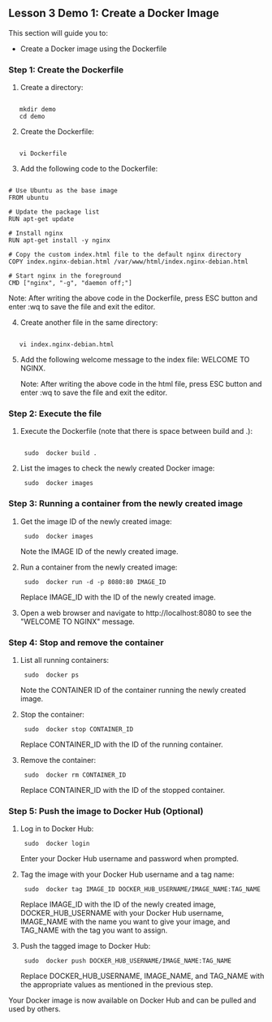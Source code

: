 ## Lesson 3 Demo 1: Create a Docker Image

This section will guide you to:
- Create a Docker image using the Dockerfile

### Step 1: Create the Dockerfile
1. Create a directory:
```
   
   mkdir demo
   cd demo
```

2. Create the Dockerfile:
```

   vi Dockerfile
```


3. Add the following code to the Dockerfile:
```
   
# Use Ubuntu as the base image
FROM ubuntu

# Update the package list
RUN apt-get update

# Install nginx
RUN apt-get install -y nginx

# Copy the custom index.html file to the default nginx directory
COPY index.nginx-debian.html /var/www/html/index.nginx-debian.html

# Start nginx in the foreground
CMD ["nginx", "-g", "daemon off;"]

```
   

   Note: After writing the above code in the Dockerfile, press ESC button and enter :wq to save the file and exit the editor.

4. Create another file in the same directory:
```

   vi index.nginx-debian.html
```


5. Add the following welcome message to the index file:
   WELCOME TO NGINX.

   Note: After writing the above code in the html file, press ESC button and enter :wq to save the file and exit the editor.

### Step 2: Execute the file
1. Execute the Dockerfile (note that there is space between build and .):
   ```
   
    sudo  docker build .
   ```
   
    
2. List the images to check the newly created Docker image:
   ```
    sudo  docker images
   ```
   
    
### Step 3: Running a container from the newly created image

1. Get the image ID of the newly created image:
   ```
    sudo  docker images
   ```
   
    
   Note the IMAGE ID of the newly created image.

2. Run a container from the newly created image:
   ```
    sudo  docker run -d -p 8080:80 IMAGE_ID
   ```
   
    
   Replace IMAGE_ID with the ID of the newly created image.

3. Open a web browser and navigate to http://localhost:8080 to see the "WELCOME TO NGINX" message.

### Step 4: Stop and remove the container

1. List all running containers:
   ```
    sudo  docker ps
   ```
   
    
   Note the CONTAINER ID of the container running the newly created image.

2. Stop the container:
   ```
    sudo  docker stop CONTAINER_ID
   ```
   
    
   Replace CONTAINER_ID with the ID of the running container.

3. Remove the container:
   ```
    sudo  docker rm CONTAINER_ID
   ```
   
    
   Replace CONTAINER_ID with the ID of the stopped container.

### Step 5: Push the image to Docker Hub (Optional)

1. Log in to Docker Hub:
   ```
    sudo  docker login
   ```
   
    
   Enter your Docker Hub username and password when prompted.

2. Tag the image with your Docker Hub username and a tag name:
   ```
    sudo  docker tag IMAGE_ID DOCKER_HUB_USERNAME/IMAGE_NAME:TAG_NAME
   ```
   
    
   Replace IMAGE_ID with the ID of the newly created image, DOCKER_HUB_USERNAME with your Docker Hub username, IMAGE_NAME with the name you want to give your image, and TAG_NAME with the tag you want to assign.

3. Push the tagged image to Docker Hub:
   ```
    sudo  docker push DOCKER_HUB_USERNAME/IMAGE_NAME:TAG_NAME
   ```
   
    
   Replace DOCKER_HUB_USERNAME, IMAGE_NAME, and TAG_NAME with the appropriate values as mentioned in the previous step.

Your Docker image is now available on Docker Hub and can be pulled and used by others.
